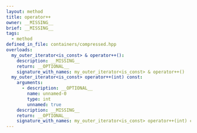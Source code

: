 ```yaml
---
layout: method
title: operator++
owner: __MISSING__
brief: __MISSING__
tags:
  - method
defined_in_file: containers/compressed.hpp
overloads:
  my_outer_iterator<is_const> & operator++():
    description: __MISSING__
    return: __OPTIONAL__
    signature_with_names: my_outer_iterator<is_const> & operator++()
  my_outer_iterator<is_const> operator++(int) const:
    arguments:
      - description: __OPTIONAL__
        name: unnamed-0
        type: int
        unnamed: true
    description: __MISSING__
    return: __OPTIONAL__
    signature_with_names: my_outer_iterator<is_const> operator++(int) const
---
```

